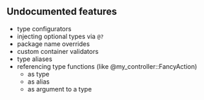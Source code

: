 ## Undocumented features

* type configurators
* injecting optional types via `@?`
* package name overrides
* custom container validators
* type aliases
* referencing type functions (like @my_controller::FancyAction)
  - as type
  - as alias
  - as argument to a type
